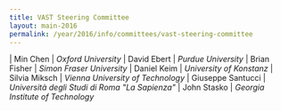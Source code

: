 ```yaml
---
title: VAST Steering Committee
layout: main-2016
permalink: /year/2016/info/committees/vast-steering-committee
---
```


| Min Chen	| *Oxford University*
| David Ebert	| *Purdue University*
| Brian Fisher	| *Simon Fraser University*
| Daniel Keim	| *University of Konstanz*
| Silvia Miksch	| *Vienna University of Technology*
| Giuseppe Santucci	| *Università degli Studi di Roma "La Sapienza"*
| John Stasko	| *Georgia Institute of Technology*
